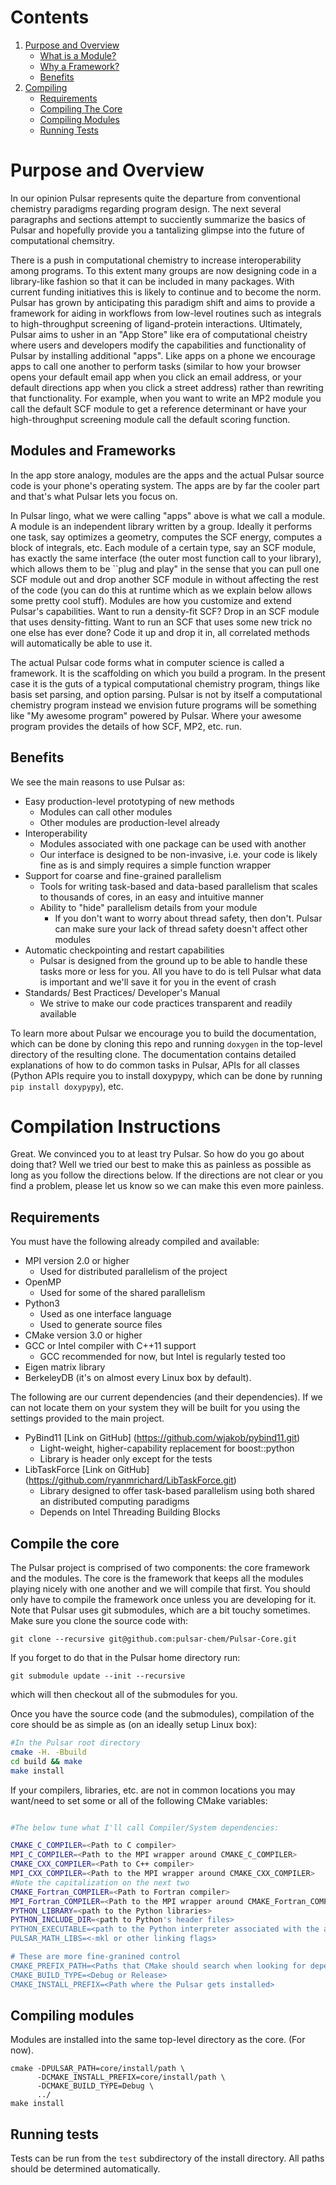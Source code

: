 # Contents
  1. [Purpose and Overview](#purpose-and-overview)
     - [What is a Module?](#what-is-a-module?)
     - [Why a Framework?](#why-a-framework?)
     - [Benefits](#benefits)
  2. [Compiling](#compiliation-instructions)
     - [Requirements](#requirements)
     - [Compiling The Core](#compile-the-core)
     - [Compiling Modules](#compiling-modules)
     - [Running Tests](#running-tests)

# Purpose and Overview
In our opinion Pulsar represents quite the departure from conventional chemistry
paradigms regarding program design.  The next several paragraphs and sections
attempt to succiently summarize the basics of Pulsar and hopefully provide you a
tantalizing glimpse into the future of computational chemsitry.

There is a push in computational chemistry to increase interoperability among
programs.  To this extent many groups are now designing code in a library-like
fashion so that it can be included in many packages.  With
current funding initiatives this is likely to continue and to become the norm.  
Pulsar has grown by anticipating this paradigm shift and aims to provide a
framework for aiding in workflows from low-level routines such as integrals
to high-throughput screening of ligand-protein interactions.  Ultimately, Pulsar
aims to usher in an "App Store" like era of computational cheistry where users
and developers modify the capabilities and functionality of Pulsar by installing
additional "apps".  Like apps on a phone we encourage apps to call one another
to perform tasks (similar to how your browser opens your default email app when
you click an email address, or your default directions app when you click a 
street address) rather than rewriting that functionality.  For example, when you
want to write an MP2 module you call the default SCF module to get a reference
determinant or have your high-throughput screening module call the default
scoring function.

## Modules and Frameworks

In the app store analogy, modules are the apps and the actual Pulsar source code
is your phone's operating system.  The apps are by far the cooler part and that's
what Pulsar lets you focus on.

In Pulsar lingo, what we were calling "apps" above is what we call a module.  A
module is an independent library written by a group.  Ideally
it performs one task, say optimizes a geometry, computes the SCF energy,
computes a block of integrals, etc.  Each module of a certain type, say an SCF
module, has exactly the same interface (the outer most function call to your
library), which allows them to be ``plug and play" in the sense that you can
pull one SCF module out and drop another SCF module in without affecting the
rest of the code (you can do this at runtime which as we explain below allows
some pretty cool stuff).  Modules are how you customize and extend Pulsar's
capabilities.  Want to run a density-fit SCF?  Drop in an SCF module that uses
density-fitting.  Want to run an SCF that uses some new trick no one else has
ever done?  Code it up and drop it in, all correlated methods will automatically
be able to use it. 

The actual Pulsar code forms what in computer science is called a framework.  It
is the scaffolding on which you build a program.  In the present case it is the
guts of a typical computational chemistry program, things like basis set parsing,
and option parsing.  Pulsar is not by itself a computational chemistry program
instead we envision future programs will be something like "My awesome program"
powered by Pulsar.  Where your awesome program provides the details of how SCF,
MP2, etc. run.

## Benefits

We see the main reasons to use Pulsar as:

- Easy production-level prototyping of new methods
  - Modules can call other modules
  - Other modules are production-level already
- Interoperability
  - Modules associated with one package can be used with another
  - Our interface is designed to be non-invasive, i.e. your code is likely fine
    as is and simply requires a simple function wrapper
- Support for coarse and fine-grained parallelism
  - Tools for writing task-based and data-based parallelism that scales to 
    thousands of cores, in an easy and intuitive manner
  - Ability to "hide" parallelism details from your module
    - If you don't want to worry about thread safety, then don't. Pulsar can make
      sure your lack of thread safety doesn't affect other modules
- Automatic checkpointing and restart capabilities
  - Pulsar is designed from the ground up to be able to handle these tasks more
    or less for you.  All you have to do is tell Pulsar what data is important
    and we'll save it for you in the event of crash
- Standards/ Best Practices/ Developer's Manual
  - We strive to make our code practices transparent and readily available

To learn more about Pulsar we encourage you to build the documentation, which can be done by cloning this repo and running `doxygen` in the top-level directory of the resulting clone.  The documentation contains detailed explanations of how to do common tasks in Pulsar, APIs for all classes (Python APIs require you to install doxypypy, which can be done by running `pip install doxypypy`), etc.

# Compilation Instructions

Great.  We convinced you to at least try Pulsar.  So how do you go about
doing that?  Well we tried our best to make this as painless as possible as long
as you follow the directions below.  If the directions are not clear or you find
a problem, please let us know so we can make this even more painless.

## Requirements
  
You must have the following already compiled and available:
  * MPI version 2.0 or higher
    * Used for distributed parallelism of the project
  * OpenMP 
    * Used for some of the shared parallelism
  * Python3
    * Used as one interface language
    * Used to generate source files
  * CMake version 3.0 or higher
  * GCC or Intel compiler with C++11 support
    * GCC recommended for now, but Intel is regularly tested too
  * Eigen matrix library
  * BerkeleyDB (it's on almost every Linux box by default).

The following are our current dependencies (and their dependencies).  If we can
not locate them on your system they will be built for you using the settings
provided to the main project.
  * PyBind11 [Link on GitHub] (https://github.com/wjakob/pybind11.git)
    * Light-weight, higher-capability replacement for boost::python
    * Library is header only except for the tests
  * LibTaskForce [Link on GitHub] (https://github.com/ryanmrichard/LibTaskForce.git)
    * Library designed to offer task-based parallelism using both shared an distributed computing paradigms
    * Depends on Intel Threading Building Blocks


## Compile the core

The Pulsar project is comprised of two components: the core framework and the
 modules.
The core is the framework that keeps all the modules playing nicely with one
another and we will compile that first.  You should only have to compile the
framework once unless you are developing for it. Note that Pulsar uses git
submodules, which are a bit touchy sometimes.  Make sure you clone the
source code with:
```git
git clone --recursive git@github.com:pulsar-chem/Pulsar-Core.git
```
If you forget to do that in the Pulsar home directory run:
```git
git submodule update --init --recursive
```
which will then checkout all of the submodules for you.


Once you have the source code (and the submodules), compilation of the core 
should be as simple as (on an ideally setup Linux box):

```Bash
#In the Pulsar root directory
cmake -H. -Bbuild
cd build && make
make install
```

If your compilers, libraries, etc. are not in common locations you may want/need
 to set some or all of the following CMake variables:

```Bash

#The below tune what I'll call Compiler/System dependencies:

CMAKE_C_COMPILER=<Path to C compiler>
MPI_C_COMPILER=<Path to the MPI wrapper around CMAKE_C_COMPILER>
CMAKE_CXX_COMPILER=<Path to C++ compiler>
MPI_CXX_COMPILER=<Path to the MPI wrapper around CMAKE_CXX_COMPILER>
#Note the capitalization on the next two
CMAKE_Fortran_COMPILER=<Path to Fortran compiler>
MPI_Fortran_COMPILER=<Path to the MPI wrapper around CMAKE_Fortran_COMPILER>
PYTHON_LIBRARY=<path to the Python libraries>
PYTHON_INCLUDE_DIR=<path to Python's header files>
PYTHON_EXECUTABLE=<path to the Python interpreter associated with the above>
PULSAR_MATH_LIBS=<-mkl or other linking flags>

# These are more fine-granined control
CMAKE_PREFIX_PATH=<Paths that CMake should search when looking for dependencies>
CMAKE_BUILD_TYPE=<Debug or Release>
CMAKE_INSTALL_PREFIX=<Path where the Pulsar gets installed>
```

## Compiling modules

Modules are installed into the same top-level directory as the core.
(For now).

    cmake -DPULSAR_PATH=core/install/path \
          -DCMAKE_INSTALL_PREFIX=core/install/path \
          -DCMAKE_BUILD_TYPE=Debug \
          ../
    make install



## Running tests

Tests can be run from the `test` subdirectory of the install directory. All paths should
be determined automatically.
